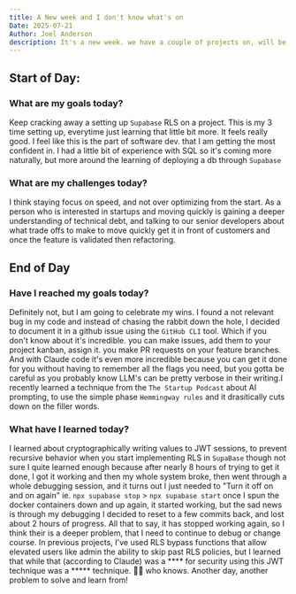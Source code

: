```yaml
---
title: A New week and I don't know what's on
Date: 2025-07-21
Author: Joel Anderson
description: It's a new week. we have a couple of projects on, will be jumping on what's on top but not sure what that is based on where the rest of the team got up to.
---
```


## Start of Day:

### What are my goals today?
Keep cracking away a setting up `Supabase` RLS on a project. This is my 3 time setting up, everytime just learning that little bit more. It feels really good. I feel like this is the part of software dev. that I am getting the most confident in. I had a little bit of experience with SQL so it's coming more naturally, but more around the learning of deploying a db through `Supabase`


### What are my challenges today?
I think staying focus on speed, and not over optimizing from the start. As a person who is interested in startups and moving quickly is gaining a deeper understanding of technical debt, and talking to our senior developers about what trade offs to make to move quickly get it in front of customers and once the feature is validated then refactoring.


## End of Day

### Have I reached my goals today?
Definitely not, but I am going to celebrate my wins. I found a not relevant bug in my code and instead of chasing the rabbit down the hole, I decided to document it in a github issue using the `GitHub CLI` tool. Which if you don't know about it's incredible. you can make issues, add them to your project kanban, assign it. you make PR requests on your feature branches. And with Claude code it's even more incredible because you can get it done for you without having to remember all the flags you need, but you gotta be careful as you probably know LLM's can be pretty verbose in their writing.I recently learned a technique from the `The Startup Podcast` about AI prompting, to use the simple phase `Hemmingway rules` and it drasitically cuts down on the filler words.

### What have I learned today?
I learned about cryptographically writing values to JWT sessions, to prevent recursive behavior when you start implementing RLS in `SupaBase` though not sure I quite learned enough because after nearly 8 hours of trying to get it done, I got it working and then my whole system broke, then went through a whole debugging session, and it turns out I just needed to "Turn it off on and on again" ie. `npx supabase stop` > `npx supabase start` once I spun the docker containers down and up again, it started working, but the sad news is through my debugging I decided to reset to a few commits back, and lost about 2 hours of progress. All that to say, it has stopped working again, so I think their is a deeper problem, that I need to continue to debug or change course. In previous projects, I've used RLS bypass functions that allow elevated users like admin the ability to skip past RLS policies, but I learned that while that (according to Claude) was a **** for security using this JWT technique was a ***** technique. :man_shrugging: who knows. Another day, another problem to solve and learn from!

